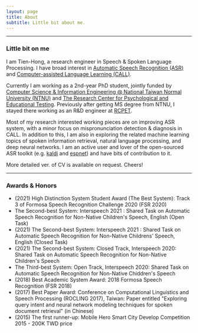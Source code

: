 ```yaml
---
layout: page
title: About
subtitle: Little bit about me.
---
```


-------------------
### Little bit on me
I am Tien-Hong, a research engineer in Speech & Spoken Language Processing. I have broad interest in [Automatic Speech Recognition (ASR)](https://en.wikipedia.org/wiki/Speech_recognition) and [Computer-assisted Language Learning (CALL)](https://en.wikipedia.org/wiki/Computer-assisted_language_learning).

Currently I am working as a 2nd-year PhD student, jointly funded by [Computer Science & Information Engineering @ National Taiwan Normal University (NTNU)](https://www.csie.ntnu.edu.tw/) and [The Research Center for Psychological and Educational Testing](https://www.rcpet.ntnu.edu.tw/). Previously after getting MS degree from NTNU, I stayed there working as an R&D engineer at [RCPET](https://www.linkedin.com/in/tien-hong-lo/).

Most of my research interested working pieces are on improving ASR system, with a minor focus on mispronunciation detection & diagnosis in CALL. In addition to this, I am also in exploring the related machine learning topics of spoken information retrieval, natural language processing, and deep neural networks. I am an active user and lover of the open-sourced ASR toolkit (e.g. [kaldi](http://kaldi-asr.org) and [espnet](https://espnet.github.io/espnet)) and have bits of contribution to it.

More detailed ver. of CV is available on request. Cheers!

-------------------
### Awards & Honors
* (2021) High Distinction System Student Award (The Best System): Track 3 of Formosa Speech Recognition Challenge 2020 (FSR 2020)
* The Second-best System: Interspeech 2021 : Shared Task on Automatic Speech Recognition for Non-Native Children's Speech, English (Open Task)
* (2021) The Second-best System: Interspeech 2021 : Shared Task on Automatic Speech Recognition for Non-Native Childrens' Speech, English (Closed Task)
* (2021) The Second-best System: Closed Track, Interspeech 2020: Shared Task on Automatic Speech Recognition for Non-Native Children's Speech
* The Third-best System: Open Track, Interspeech 2020: Shared Task on Automatic Speech Recognition for Non-Native Chiddren's Speech
* (2018) Best Academic System Award: 2018 Formosa Speech Recognition (FSR 2018)
* (2017) Best Paper Award: Conference on Computational Linguistics and Speech Processing (ROCLING 2017), Taiwan: Paper entitled "Exploring query intent and neural network modeling techniques for spoken document retrieval" (in Chinese)
* (2015) The first runner-up: Mobile Hero Smart City Develop Competition 2015 - 200K TWD price
